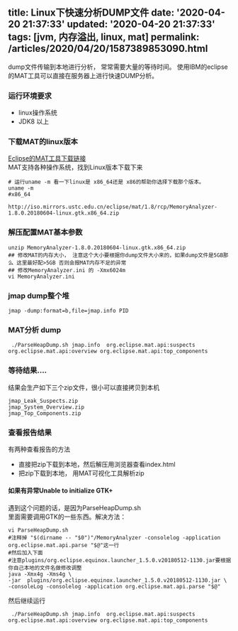 title: Linux下快速分析DUMP文件
date: '2020-04-20 21:37:33'
updated: '2020-04-20 21:37:33'
tags: [jvm, 内存溢出, linux, mat]
permalink: /articles/2020/04/20/1587389853090.html
---
dump文件传输到本地进行分析， 常常需要大量的等待时间。 使用IBM的eclipse的MAT工具可以直接在服务器上进行快速DUMP分析。

 

### 运行环境要求

* linux操作系统
* JDK8 以上

### 下载MAT的linux版本

[Eclipse的MAT工具下载链接](http://www.eclipse.org/mat/downloads.php)  
MAT支持各种操作系统，找到Linux版本下载下来

```
# 运行uname -m 看一下linux是 x86_64还是 x86的帮助你选择下载那个版本。
uname -m
#x86_64

```

```
http://iso.mirrors.ustc.edu.cn/eclipse/mat/1.8/rcp/MemoryAnalyzer-1.8.0.20180604-linux.gtk.x86_64.zip

```

### 解压配置MAT基本参数

```
unzip MemoryAnalyzer-1.8.0.20180604-linux.gtk.x86_64.zip
## 修改MAT的内存大小， 注意这个大小要根据你dump文件大小来的，如果dump文件是5GB那么 这里最好配>5GB 否则会报MAT内存不足的异常
## 修改MemoryAnalyzer.ini 的 -Xmx6024m 
vi MemoryAnalyzer.ini

```

### jmap dump整个堆
```
jmap -dump:format=b,file=jmap.info PID
```

### MAT分析 dump

```
 ./ParseHeapDump.sh jmap.info  org.eclipse.mat.api:suspects org.eclipse.mat.api:overview org.eclipse.mat.api:top_components

```

### 等待结果….

结果会生产如下三个zip文件，很小可以直接拷贝到本机

```
jmap_Leak_Suspects.zip
jmap_System_Overview.zip
jmap_Top_Components.zip

```

### 查看报告结果

有两种查看报告的方法

* 直接把zip下载到本地，然后解压用浏览器查看index.html
* 把zip下载到本地， 用MAT可视化工具解析zip

#### 如果有异常Unable to initialize GTK+

遇到这个问题的话，是因为ParseHeapDump.sh  
里面需要调用GTK的一些东西。解决方法：

```
vi ParseHeapDump.sh
#注释掉 "$(dirname -- "$0")"/MemoryAnalyzer -consolelog -application org.eclipse.mat.api.parse "$@"这一行
#然后加入下面
#注意plugins/org.eclipse.equinox.launcher_1.5.0.v20180512-1130.jar要根据你自己本地的文件名做修改调整
java -Xmx4g -Xms4g \
-jar  plugins/org.eclipse.equinox.launcher_1.5.0.v20180512-1130.jar \
-consoleLog -consolelog -application org.eclipse.mat.api.parse "$@"

```

然后继续运行

```
 ./ParseHeapDump.sh jmap.info  org.eclipse.mat.api:suspects org.eclipse.mat.api:overview org.eclipse.mat.api:top_components
```
